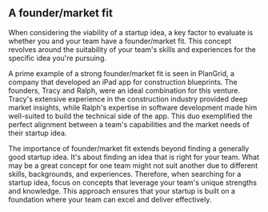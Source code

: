 ## A founder/market fit

When considering the viability of a startup idea, a key factor to evaluate is whether you and your team have a founder/market fit. This concept revolves around the suitability of your team's skills and experiences for the specific idea you're pursuing.

A prime example of a strong founder/market fit is seen in PlanGrid, a company that developed an iPad app for construction blueprints. The founders, Tracy and Ralph, were an ideal combination for this venture. Tracy's extensive experience in the construction industry provided deep market insights, while Ralph's expertise in software development made him well-suited to build the technical side of the app. This duo exemplified the perfect alignment between a team's capabilities and the market needs of their startup idea.

The importance of founder/market fit extends beyond finding a generally good startup idea. It's about finding an idea that is right for your team. What may be a great concept for one team might not suit another due to different skills, backgrounds, and experiences. Therefore, when searching for a startup idea, focus on concepts that leverage your team's unique strengths and knowledge. This approach ensures that your startup is built on a foundation where your team can excel and deliver effectively.
